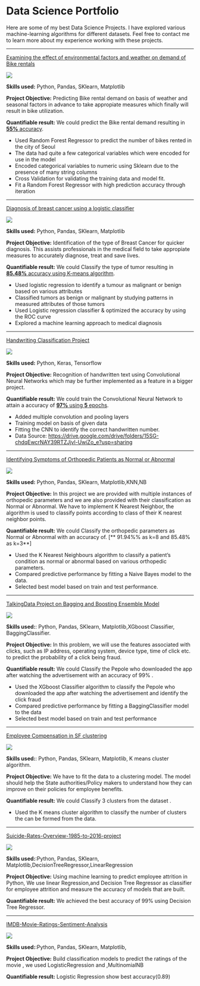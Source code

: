 # Data Science Portfolio

Here are some of my best Data Science Projects. I have explored various machine-learning algorithms for different datasets. Feel free to contact me to learn more about my experience working with these projects.

***

[Examining the effect of environmental factors and weather on demand of Bike rentals](https://github.com/fadhilayosof/linear-regression-project)

<img src="images/seoul-bikes.jpeg?raw=true"/>

**Skills used:** Python, Pandas, SKlearn, Matplotlib

**Project Objective:** Predicting Bike rental demand on basis of weather and seasonal factors in advance to take appropiate measures which finally will result in bike utilization.

**Quantifiable result:** We could predict the Bike rental demand resulting in [**55%** accuracy](https://github.com/fadhilayosof/linear-regression-project).

- Used Random Forest Regressor to predict the number of bikes rented in the city of Seoul
- The data had quite a few categorical variables which were encoded for use in the model
- Encoded categorical variables to numeric using Sklearn due to the presence of many string columns
- Cross Validation for validating the training data and model fit.
- Fit a Random Forest Regressor with high prediction accuracy through iteration

***

[Diagnosis of breast cancer using a logistic classifier](https://github.com/fadhilayosof/Knn_Nb_Project1)

<img src="images/breast-cancer.jpeg?raw=true"/>

**Skills used:** Python, Pandas, SKlearn, Matplotlib

**Project Objective:** Identification of the type of Breast Cancer for quicker diagnosis. This assists professionals in the medical field to take appropiate measures to accurately diagnose, treat and save lives. 

**Quantifiable result:** We could Classify the type of tumor resulting in [**85.48%** accuracy using K-means algorithm](https://github.com/suvo-gh/Orthopedic-Patients-Classification).

- Used logistic regression to identify a tumour as malignant or benign based on various attributes
- Classified tumors as benign or malignant by studying patterns in measured attributes of those tumors
- Used Logistic regression classifier & optimized the accuracy by using the ROC curve
- Explored a machine learning approach to medical diagnosis

***

[Handwriting Classification Project](https://github.com/fadhilayosof/hand_writting_recognition_project.)

<img src="images/Handwriting.jpg?raw=true"/>

**Skills used:** Python, Keras, Tensorflow

**Project Objective:** Recognition of handwritten text using Convolutional Neural Networks which may be further implemented as a feature in a bigger project.

**Quantifiable result:** We could train the Convolutional Neural Network to attain a accuracy of [**97%** using **5** epochs](https://github.com/fadhilayosof/hand_writting_recognition_project.).

- Added multiple convolution and pooling layers
- Training model on basis of given data
- Fitting the CNN to identify the correct handwritten number.
- Data Source: https://drive.google.com/drive/folders/15SG-chdqEwcrNAY39RTZJjvl-UwiZo_e?usp=sharing

***

[Identifying Symptoms of Orthopedic Patients as Normal or Abnormal](https://github.com/fadhilayosof/Identifying-Symptoms-of-Orthopedic-Patients/blob/main/Orthopedic_Patients_project.ipynb)

<img src="Orthopedics.png?raw=true"/>

**Skills used:** Python, Pandas, SKlearn, Matplotlib,KNN,NB

**Project Objective:** In this project we are provided with multiple instances of orthopedic parameters and we are also provided with their classification as Normal or Abnormal. We have to implement K Nearest Neighbor, the algorithm is used to classify points according to class of their K nearest neighbor points. 

**Quantifiable result:** We could Classify the orthopedic parameters as Normal or Abnormal with an accuracy of. [** 91.94%% as k=8 and 85.48% as k=3**]

- Used the K Nearest Neighbours algorithm to classify a patient’s condition as normal or abnormal based on various orthopedic parameters.
- Compared predictive performance by fitting a Naive Bayes model to the data.
- Selected best model based on train and test performance.

***

[TalkingData Project on Bagging and Boosting Ensemble Model](https://github.com/fadhilayosof/Bagging_Boosting_Project/blob/main/Bagging_Boosting_Project.ipynb)

<img src="Mobile.jpeg?raw=true"/>

**Skills used:**: Python, Pandas, SKlearn, Matplotlib,XGboost Classifier, BaggingClassifier.

**Project Objective:** In this problem, we will use the features associated with clicks, such as IP address, operating system, device type, time of click etc. to predict the probability of a click being fraud.

**Quantifiable result:** We could Classify the Pepole who downloaded the app after watching the advertisement with an accuracy of 99% .

- Used the XGboost Classifier algorithm to classify the Pepole who downloaded the app after watching the advertisement and identify the click fraud
- Compared predictive performance by fitting a BaggingClassifier model to the data
- Selected best model based on train and test performance

***
[Employee Compensation in SF clustering ](https://github.com/fadhilayosof/k-means-project/blob/main/Copy_of_k_means_project.ipynb)

<img src="clusters.png?raw=true"/>

**Skills used:**: Python, Pandas, SKlearn, Matplotlib, K means cluster algorithm.

**Project Objective:**  We have to fit the data to a clustering model. The model should help the State authorities/Policy makers to understand how they can improve on their policies for employee benefits.

**Quantifiable result:** We could Classify 3 clusters from the dataset .

- Used the K means cluster algorithm to classify the number of clusters the can be formed from the data.

***

[Suicide-Rates-Overview-1985-to-2016-project ](https://github.com/fadhilayosof/Suicide-Rates-Overview-1985-to-2016-project)

<img src="images/suicide.jpg?raw=true"/>

**Skills used:**:Python, Pandas, SKlearn, Matplotlib,DecisionTreeRegressor,LinearRegression

**Project Objective:** Using machine learning to predict employee attrition in Python, We use linear Regression,and Decision Tree Regressor as classifier for employee attrition and measure the accuracy of models that are built.

**Quantifiable result:** We achieved the best accuracy of 99% using Decision Tree Regressor. 

****

[IMDB-Movie-Ratings-Sentiment-Analysis](https://github.com/fadhilayosof/IMDB-Movie-Ratings-Sentiment-Analysis)

<img src="images/IMDB.jfif?raw=true"/>

**Skills used:**:Python, Pandas, SKlearn, Matplotlib,

**Project Objective:**  Build classification models to predict the ratings of the movie , we used LogisticRegression and ,MultinomialNB

**Quantifiable result:** Logistic Regression show best accuracy(0.89)


